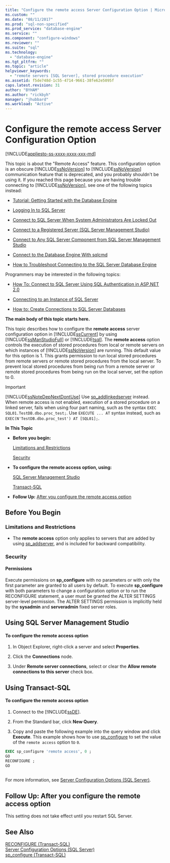 ```yaml
---
title: "Configure the remote access Server Configuration Option | Microsoft Docs"
ms.custom: ""
ms.date: "08/11/2017"
ms.prod: "sql-non-specified"
ms.prod_service: "database-engine"
ms.service: ""
ms.component: "configure-windows"
ms.reviewer: ""
ms.suite: "sql"
ms.technology: 
  - "database-engine"
ms.tgt_pltfrm: ""
ms.topic: "article"
helpviewer_keywords: 
  - "remote servers [SQL Server], stored procedure execution"
ms.assetid: f5de748d-1c55-4714-9661-38fe62e5095f
caps.latest.revision: 31
author: "BYHAM"
ms.author: "rickbyh"
manager: "jhubbard"
ms.workload: "Active"
---
```

# Configure the remote access Server Configuration Option
[!INCLUDE[appliesto-ss-xxxx-xxxx-xxx-md](../../includes/appliesto-ss-xxxx-xxxx-xxx-md.md)]

  This topic is about the "Remote Access" feature. This configuration option is an obscure [!INCLUDE[ssNoVersion](../../includes/ssnoversion-md.md)] to [!INCLUDE[ssNoVersion](../../includes/ssnoversion-md.md)] communication feature that is deprecated, and you probably shouldn't be using it. If you reached this page because you are having trouble connecting to [!INCLUDE[ssNoVersion](../../includes/ssnoversion-md.md)], see one of the following topics instead:  
  
-   [Tutorial: Getting Started with the Database Engine](../../relational-databases/tutorial-getting-started-with-the-database-engine.md)  
  
-   [Logging In to SQL Server](../../database-engine/configure-windows/logging-in-to-sql-server.md)  
  
-   [Connect to SQL Server When System Administrators Are Locked Out](../../database-engine/configure-windows/connect-to-sql-server-when-system-administrators-are-locked-out.md)  
  
-   [Connect to a Registered Server &#40;SQL Server Management Studio&#41;](../../tools/sql-server-management-studio/connect-to-a-registered-server-sql-server-management-studio.md)  
  
-   [Connect to Any SQL Server Component from SQL Server Management Studio](http://msdn.microsoft.com/library/5eeb41bd-b25b-4d3b-a005-a7d9e4b5978e)  
  
-   [Connect to the Database Engine With sqlcmd](../../relational-databases/scripting/sqlcmd-connect-to-the-database-engine.md)  
  
-   [How to Troubleshoot Connecting to the SQL Server Database Engine](http://social.technet.microsoft.com/wiki/contents/articles/2102.how-to-troubleshoot-connecting-to-the-sql-server-database-engine.aspx)  
  
 Programmers may be interested in the following topics:  
  
-   [How To: Connect to SQL Server Using SQL Authentication in ASP.NET 2.0](https://msdn.microsoft.com/library/ff648340.aspx)  
  
-   [Connecting to an Instance of SQL Server](../../relational-databases/server-management-objects-smo/create-program/connecting-to-an-instance-of-sql-server.md)  
  
-   [How to: Create Connections to SQL Server Databases](https://msdn.microsoft.com/library/s4yys16a.aspx)  
  
 **The main body of this topic starts here.**  
  
 This topic describes how to configure the **remote access** server configuration option in [!INCLUDE[ssCurrent](../../includes/sscurrent-md.md)] by using [!INCLUDE[ssManStudioFull](../../includes/ssmanstudiofull-md.md)] or [!INCLUDE[tsql](../../includes/tsql-md.md)]. The **remote access** option controls the execution of stored procedures from local or remote servers on which instances of [!INCLUDE[ssNoVersion](../../includes/ssnoversion-md.md)] are running. This default value for this option is 1. This grants permission to run local stored procedures from remote servers or remote stored procedures from the local server. To prevent local stored procedures from being run from a remote server or remote stored procedures from being run on the local server, set the option to 0.  
  
> [!IMPORTANT]  
>  [!INCLUDE[ssNoteDepNextDontUse](../../includes/ssnotedepnextdontuse-md.md)] Use [sp_addlinkedserver](../../relational-databases/system-stored-procedures/sp-addlinkedserver-transact-sql.md) instead. <br />When remote access is not enabled, execution of a stored procedure on a linked server, fails when using four part naming, such as the syntax `EXEC SQL01.TestDB.dbo.proc_test;`. Use `EXECUTE ... AT` syntax instead, such as `EXEC(N'TestDB.dbo.proc_test') AT [SQL01];`.
  
 **In This Topic**  
  
-   **Before you begin:**  
  
     [Limitations and Restrictions](#Restrictions)  
  
     [Security](#Security)  
  
-   **To configure the remote access option, using:**  
  
     [SQL Server Management Studio](#SSMSProcedure)  
  
     [Transact-SQL](#TsqlProcedure)  
  
-   **Follow Up:**  [After you configure the remote access option](#FollowUp)  
  
##  <a name="BeforeYouBegin"></a> Before You Begin  
  
###  <a name="Restrictions"></a> Limitations and Restrictions  
  
-   The **remote access** option only applies to servers that are added by using [sp_addserver](../../relational-databases/system-stored-procedures/sp-addserver-transact-sql.md), and is included for backward compatibility.  
  
###  <a name="Security"></a> Security  
  
####  <a name="Permissions"></a> Permissions  
 Execute permissions on **sp_configure** with no parameters or with only the first parameter are granted to all users by default. To execute **sp_configure** with both parameters to change a configuration option or to run the RECONFIGURE statement, a user must be granted the ALTER SETTINGS server-level permission. The ALTER SETTINGS permission is implicitly held by the **sysadmin** and **serveradmin** fixed server roles.  
  
##  <a name="SSMSProcedure"></a> Using SQL Server Management Studio  
  
#### To configure the remote access option  
  
1.  In Object Explorer, right-click a server and select **Properties**.  
  
2.  Click the **Connections** node.  
  
3.  Under **Remote server connections**, select or clear the **Allow remote connections to this server** check box.  
  
##  <a name="TsqlProcedure"></a> Using Transact-SQL  
  
#### To configure the remote access option  
  
1.  Connect to the [!INCLUDE[ssDE](../../includes/ssde-md.md)].  
  
2.  From the Standard bar, click **New Query**.  
  
3.  Copy and paste the following example into the query window and click **Execute**. This example shows how to use [sp_configure](../../relational-databases/system-stored-procedures/sp-configure-transact-sql.md) to set the value of the `remote access` option to `0`.  
  
```sql  
EXEC sp_configure 'remote access', 0 ;  
GO  
RECONFIGURE ;  
GO  
  
```  
  
 For more information, see [Server Configuration Options &#40;SQL Server&#41;](../../database-engine/configure-windows/server-configuration-options-sql-server.md).  
  
##  <a name="FollowUp"></a> Follow Up: After you configure the remote access option  
 This setting does not take effect until you restart SQL Server.  
  
## See Also  
 [RECONFIGURE &#40;Transact-SQL&#41;](../../t-sql/language-elements/reconfigure-transact-sql.md)   
 [Server Configuration Options &#40;SQL Server&#41;](../../database-engine/configure-windows/server-configuration-options-sql-server.md)   
 [sp_configure &#40;Transact-SQL&#41;](../../relational-databases/system-stored-procedures/sp-configure-transact-sql.md)  
  
  
